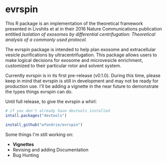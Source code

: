 # evrspin

This R package is an implementation of the theoretical framework presented in Livshits et al in their 2016 Nature Communications publication entitled *Isolation of exosomes by differential centrifugation: Theoretical analysis of a commonly used protocol.*

The evrspin package is intended to help plan exosome and extracellular vesicle purifications by ultracentrifugation. This package allows users to make logical decisions for exosome and microvesicle enrichment, customized to their particular rotor and solvent system.

Currently evrspin is in its first pre-release (v0.1.0). During this time, please keep in mind that evrspin is still in development and may not be ready for production use. I'll be adding a vignette in the near future to demonstrate the types things evrspin can do.

Until full release, to give the evrspin a whirl:
```r
# if you don't already have devtools installed
intall.packages("devtools")

install_github("wfondrie/evrspin")
```

Some things I'm still working on:  
- **Vignettes**
- Revising and adding Documentation
- Bug Hunting

